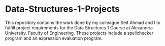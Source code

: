 # Data-Structures-1-Projects
This repository contains the work done by my colleague Seif Ahmad and I to fulfill project requirements for the Data Structures 1 Course at Alexandria University, Faculty of Engineering. These projects include a spellchecker program and an expression evaluation program.
